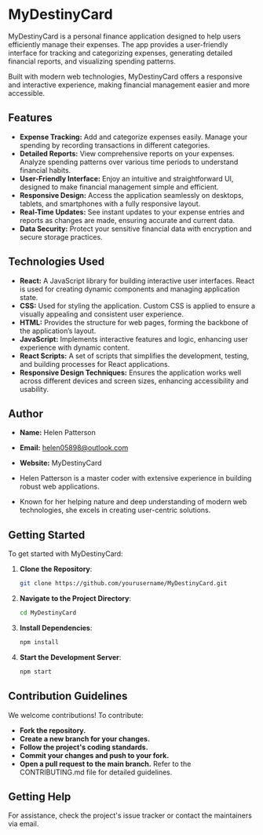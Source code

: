 # MyDestinyCard

MyDestinyCard is a personal finance application designed to help users efficiently manage their expenses. 
The app provides a user-friendly interface for tracking and categorizing expenses, generating detailed financial reports, and visualizing spending patterns. 

Built with modern web technologies, MyDestinyCard offers a responsive and interactive experience, making financial management easier and more accessible.

## Features
- **Expense Tracking:** Add and categorize expenses easily. Manage your spending by recording transactions in different categories.
- **Detailed Reports:** View comprehensive reports on your expenses. Analyze spending patterns over various time periods to understand financial habits.
- **User-Friendly Interface:** Enjoy an intuitive and straightforward UI, designed to make financial management simple and efficient.
- **Responsive Design:** Access the application seamlessly on desktops, tablets, and smartphones with a fully responsive layout.
- **Real-Time Updates:** See instant updates to your expense entries and reports as changes are made, ensuring accurate and current data.
- **Data Security:** Protect your sensitive financial data with encryption and secure storage practices.

## Technologies Used
- **React:** A JavaScript library for building interactive user interfaces. React is used for creating dynamic components and managing application state.
- **CSS:** Used for styling the application. Custom CSS is applied to ensure a visually appealing and consistent user experience.
- **HTML:** Provides the structure for web pages, forming the backbone of the application’s layout.
- **JavaScript:** Implements interactive features and logic, enhancing user experience with dynamic content.
- **React Scripts:** A set of scripts that simplifies the development, testing, and building processes for React applications.
- **Responsive Design Techniques:** Ensures the application works well across different devices and screen sizes, enhancing accessibility and usability.

## Author
- **Name:** Helen Patterson 
- **Email:** helen05898@outlook.com  
- **Website:** MyDestinyCard

- Helen Patterson is a master coder with extensive experience in building robust web applications.
- Known for her helping nature and deep understanding of modern web technologies, she excels in creating user-centric solutions.

## Getting Started
To get started with MyDestinyCard:

1. **Clone the Repository**:
   ```bash
   git clone https://github.com/yourusername/MyDestinyCard.git

2. **Navigate to the Project Directory**:
   ```bash
   cd MyDestinyCard
3. **Install Dependencies**:
   ```bash
   npm install
4. **Start the Development Server**:
   ```bash   
   npm start

## Contribution Guidelines
We welcome contributions! To contribute:

- **Fork the repository.**
- **Create a new branch for your changes.**
- **Follow the project's coding standards.**
- **Commit your changes and push to your fork.**
- **Open a pull request to the main branch.**
Refer to the CONTRIBUTING.md file for detailed guidelines.

## Getting Help
For assistance, check the project's issue tracker or contact the maintainers via email.


